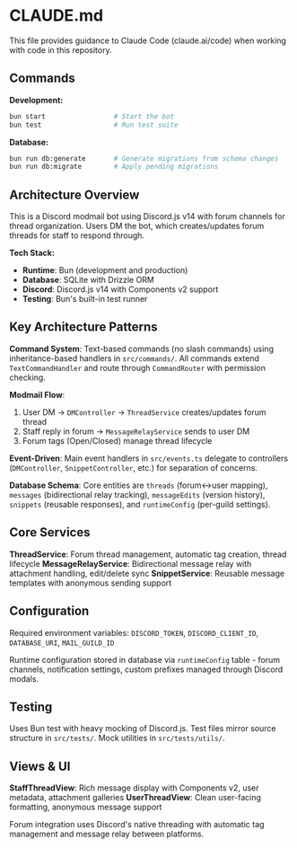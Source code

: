 # CLAUDE.md

This file provides guidance to Claude Code (claude.ai/code) when working with code in this repository.

## Commands

**Development:**
```bash
bun start                 # Start the bot
bun test                  # Run test suite
```

**Database:**
```bash
bun run db:generate       # Generate migrations from schema changes
bun run db:migrate        # Apply pending migrations
```

## Architecture Overview

This is a Discord modmail bot using Discord.js v14 with forum channels for thread organization. Users DM the bot, which creates/updates forum threads for staff to respond through.

**Tech Stack:**
- **Runtime**: Bun (development and production)
- **Database**: SQLite with Drizzle ORM
- **Discord**: Discord.js v14 with Components v2 support
- **Testing**: Bun's built-in test runner

## Key Architecture Patterns

**Command System**: Text-based commands (no slash commands) using inheritance-based handlers in `src/commands/`. All commands extend `TextCommandHandler` and route through `CommandRouter` with permission checking.

**Modmail Flow**:
1. User DM → `DMController` → `ThreadService` creates/updates forum thread
2. Staff reply in forum → `MessageRelayService` sends to user DM
3. Forum tags (Open/Closed) manage thread lifecycle

**Event-Driven**: Main event handlers in `src/events.ts` delegate to controllers (`DMController`, `SnippetController`, etc.) for separation of concerns.

**Database Schema**: Core entities are `threads` (forum↔user mapping), `messages` (bidirectional relay tracking), `messageEdits` (version history), `snippets` (reusable responses), and `runtimeConfig` (per-guild settings).

## Core Services

**ThreadService**: Forum thread management, automatic tag creation, thread lifecycle
**MessageRelayService**: Bidirectional message relay with attachment handling, edit/delete sync
**SnippetService**: Reusable message templates with anonymous sending support

## Configuration

Required environment variables: `DISCORD_TOKEN`, `DISCORD_CLIENT_ID`, `DATABASE_URI`, `MAIL_GUILD_ID`

Runtime configuration stored in database via `runtimeConfig` table - forum channels, notification settings, custom prefixes managed through Discord modals.

## Testing

Uses Bun test with heavy mocking of Discord.js. Test files mirror source structure in `src/tests/`. Mock utilities in `src/tests/utils/`.

## Views & UI

**StaffThreadView**: Rich message display with Components v2, user metadata, attachment galleries
**UserThreadView**: Clean user-facing formatting, anonymous message support

Forum integration uses Discord's native threading with automatic tag management and message relay between platforms.